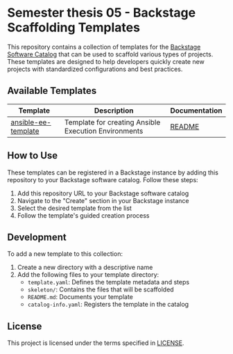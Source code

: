 # Semester thesis 05 - Backstage Scaffolding Templates

This repository contains a collection of templates for the [Backstage Software Catalog](https://backstage.io/docs/features/software-templates/) that can be used to scaffold various types of projects. These templates are designed to help developers quickly create new projects with standardized configurations and best practices.

## Available Templates

| Template                                      | Description                                          | Documentation                             |
| --------------------------------------------- | ---------------------------------------------------- | ----------------------------------------- |
| [ansible-ee-template](./ansible-ee-template/) | Template for creating Ansible Execution Environments | [README](./ansible-ee-template/README.md) |

## How to Use

These templates can be registered in a Backstage instance by adding this repository to your Backstage software catalog. Follow these steps:

1. Add this repository URL to your Backstage software catalog
2. Navigate to the "Create" section in your Backstage instance
3. Select the desired template from the list
4. Follow the template's guided creation process

## Development

To add a new template to this collection:

1. Create a new directory with a descriptive name
2. Add the following files to your template directory:
   - `template.yaml`: Defines the template metadata and steps
   - `skeleton/`: Contains the files that will be scaffolded
   - `README.md`: Documents your template
   - `catalog-info.yaml`: Registers the template in the catalog

## License

This project is licensed under the terms specified in [LICENSE](./LICENSE).
